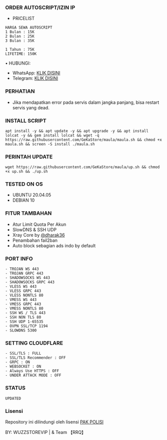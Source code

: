 ### ORDER AUTOSCRIPT/IZIN IP

- PRICELIST

```
HARGA SEWA AUTOSCRIPT
1 Bulan : 15K
2 Bulan : 25K
3 Bulan : 35K

1 Tahun : 75K
LIFETIME: 150K
```

• HUBUNGI:

- WhatsApp: [KLIK DISINI](https://wa.me/6287760204418)
- Telegram: [KLIK DISINI](https://t.me/WuzzSTORE)

### PERHATIAN

- Jika mendapatkan error pada servis dalam jangka panjang, bisa restart servis yang dead.

### INSTALL SCRIPT

<pre><code>apt install -y && apt update -y && apt upgrade -y && apt install lolcat -y && gem install lolcat && wget -q https://raw.githubusercontent.com/GeKaStore/maula/maula.sh && chmod +x maula.sh && screen -S install ./maula.sh</code></pre>

### PERINTAH UPDATE

<pre><code>wget https://raw.githubusercontent.com/GeKaStore/maula/up.sh && chmod +x up.sh && ./up.sh</code></pre>

### TESTED ON OS

- UBUNTU 20.04.05
- DEBIAN 10

### FITUR TAMBAHAN

- Atur Limit Quota Per Akun
- SlowDNS & SSH UDP
- Xray Core by [@dharak36](https://github.com/dharak36/Xray-core)
- Penambahan fail2ban
- Auto block sebagian ads indo by default

### PORT INFO

```
- TROJAN WS 443
- TROJAN GRPC 443
- SHADOWSOCKS WS 443
- SHADOWSOCKS GRPC 443
- VLESS WS 443
- VLESS GRPC 443
- VLESS NONTLS 80
- VMESS WS 443
- VMESS GRPC 443
- VMESS NONTLS 80
- SSH WS / TLS 443
- SSH NON TLS 80
- SSH UDP 1-65535
- OVPN SSL/TCP 1194
- SLOWDNS 5300
```

### SETTING CLOUDFLARE

```
- SSL/TLS : FULL
- SSL/TLS Recommender : OFF
- GRPC : ON
- WEBSOCKET : ON
- Always Use HTTPS : OFF
- UNDER ATTACK MODE : OFF
```

### STATUS

`UPDATED`

### Lisensi

Repository ini dilindungi oleh lisensi [PAK POLISI](https://mit-license.org/)

BY: WUZZSTOREVIP | & Team 【RRQ】
